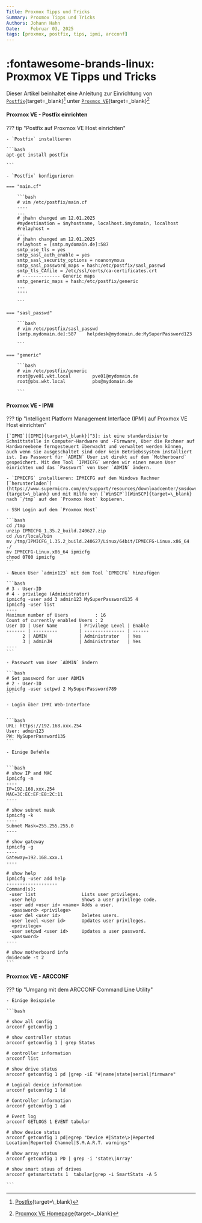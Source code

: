 ```yaml
---
Title: Proxmox Tipps und Tricks
Summary: Proxmox Tipps und Tricks
Authors: Johann Hahn
Date:    Februar 03, 2025
tags: [proxmox, postfix, tips, ipmi, arcconf]
---
```


# :fontawesome-brands-linux: Proxmox VE Tipps und Tricks

Dieser Artikel beinhaltet eine Anleitung zur Einrichtung von [`Postfix`][Postfix]{target=\_blank}[^1] unter [`Proxmox VE`][Proxmox VE]{target=\_blank}[^2]

#### Proxmox VE - Postfix einrichten

??? tip "Postfix auf Proxmox VE Host einrichten"

    - `Postfix` installieren

    ```bash
    apt-get install postfix
    
    ```

    - `Postfix` konfigurieren

    === "main.cf"

        ```bash
        # vim /etc/postfix/main.cf
        ----
        ...
        # jhahn changed am 12.01.2025
        #mydestination = $myhostname, localhost.$mydomain, localhost
        #relayhost =
        ...
        # jhahn changed am 12.01.2025
        relayhost = [smtp.mydomain.de]:587
        smtp_use_tls = yes
        smtp_sasl_auth_enable = yes
        smtp_sasl_security_options = noanonymous
        smtp_sasl_password_maps = hash:/etc/postfix/sasl_passwd
        smtp_tls_CAfile = /etc/ssl/certs/ca-certificates.crt
        # -------------- Generic maps
        smtp_generic_maps = hash:/etc/postfix/generic
        ...
        ----

        ```

    === "sasl_passwd"

        ```bash
        # vim /etc/postfix/sasl_passwd
        [smtp.mydomain.de]:587    helpdesk@mydomain.de:MySuperPassword123

        ```

    === "generic"

        ```bash
        # vim /etc/postfix/generic
        root@pve01.wkt.local        pve01@mydomain.de
        root@pbs.wkt.local          pbs@mydomain.de

        ```

[Postfix]: https://www.postfix.org/
[Proxmox VE]: https://de.wikipedia.org/wiki/Proxmox_VE

#### Proxmox VE - IPMI

??? tip "Intelligent Platform Management Interface (IPMI) auf Proxmox VE Host einrichten"

    [`IPMI`][IPMI]{target=\_blank}[^3]: ist eine standardisierte Schnittstelle in Computer-Hardware und -Firmware, über die Rechner auf Hardwareebene ferngesteuert überwacht und verwaltet werden können, auch wenn sie ausgeschaltet sind oder kein Betriebssystem installiert ist. Das Passwort für `ADMIN` User ist direkt auf dem `Motherboard` gespeichert. Mit dem Tool `IPMICFG` werden wir einen neuen User einrichten und das `Passwort` von User `ADMIN` ändern.

    - `IPMICFG` installieren: IPMICFG auf den Windows Rechner [`herunterladen`](https://www.supermicro.com/en/support/resources/downloadcenter/smsdownload){target=\_blank} und mit Hilfe von [`WinSCP`][WinSCP]{target=\_blank} nach `/tmp` auf den `Proxmox Host` kopieren.

    - SSH Login auf dem `Proxmox Host`

    ```bash
    cd /tmp 
    unzip IPMICFG_1.35.2_build.240627.zip
    cd /usr/local/bin
    mv /tmp/IPMICFG_1.35.2_build.240627/Linux/64bit/IPMICFG-Linux.x86_64 ./
    mv IPMICFG-Linux.x86_64 ipmicfg
    chmod 0700 ipmicfg
    ```

    - Neuen User `admin123` mit dem Tool `IPMICFG` hinzufügen

    ```bash
    # 3 - User-ID
    # 4 - privilege (Administrator)
    ipmicfg -user add 3 admin123 MySuperPassword135 4
    ipmicfg -user list
    ----
    Maximum number of Users          : 16
    Count of currently enabled Users : 2
    User ID | User Name        | Privilege Level | Enable
    ------- | ---------        | --------------- | ------
          2 | ADMIN            | Administrator   | Yes
          3 | adminJH          | Administrator   | Yes
    ----
    ```

    - Passwort vom User `ADMIN` ändern 

    ```bash
    # Set password for user ADMIN
    # 2 - User-ID
    ipmicfg -user setpwd 2 MySuperPassword789
    ```

    - Login über IPMI Web-Interface


    ```bash
    URL: https://192.168.xxx.254
    User: admin123
    PW: MySuperPassword135
    ```

    - Einige Befehle


    ```bash
    # show IP and MAC
    ipmicfg -m
    ----
    IP=192.168.xxx.254
    MAC=3C:EC:EF:E8:2C:11
    ----

    # show subnet mask
    ipmicfg -k
    ----
    Subnet Mask=255.255.255.0
    ----

    # show gateway 
    ipmicfg -g
    ----
    Gateway=192.168.xxx.1
    ----

    # show help
    ipmicfg -user add help
    -------------------
    Command(s):
     -user list                 Lists user privileges.
     -user help                 Shows a user privilege code.
     -user add <user id> <name> Adds a user.
      <password> <privilege>
     -user del <user id>        Deletes users.
     -user level <user id>      Updates user privileges.
      <privilege>
     -user setpwd <user id>     Updates a user password.
      <password>
    ----

    # show motherboard info
    dmidecode -t 2
    ```


[IPMI]: https://www.supermicro.com/en/support/resources/downloadcenter/smsdownload 
[WinSCP]: https://winscp.net/eng/download.php


#### Proxmox VE - ARCCONF

??? tip "Umgang mit dem ARCCONF Command Line Utility"

    - Einige Beispiele

    ```bash

    # show all config
    arcconf getconfig 1

    # show controller status
    arcconf getconfig 1 | grep Status

    # controller information
    arcconf list

    # show drive status
    arcconf getconfig 1 pd |grep -iE "#|name|state|serial|firmware"

    # Logical device information
    arcconf getconfig 1 ld

    # Controller information
    arcconf getconfig 1 ad

    # Event log
    arcconf GETLOGS 1 EVENT tabular

    # show device status
    arcconf getconfig 1 pd|egrep "Device #|State\>|Reported Location|Reported Channel|S.M.A.R.T. warnings"

    # show array status
    arcconf getconfig 1 PD | grep -i 'state\|Array'

    # show smart staus of drives
    arcconf getsmartstats 1  tabular|grep -i SmartStats -A 5

    ```


[^1]: [Postfix](https://de.wikipedia.org/wiki/Postfix_(Mail_Transfer_Agent)){target=\_blank}
[^2]: [Proxmox VE Homepage](https://www.proxmox.com/de/){target=\_blank}
[^3]: [IPMI](https://de.wikipedia.org/wiki/Intelligent_Platform_Management_Interface){target=\_blank}
